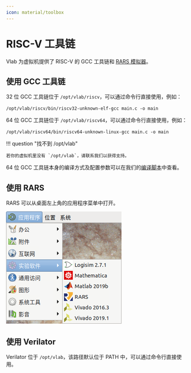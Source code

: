 ```yaml
---
icon: material/toolbox
---
```


# RISC-V 工具链

Vlab 为虚拟机提供了 RISC-V 的 GCC 工具链和 [RARS 模拟器][rars]。

  [rars]: https://github.com/TheThirdOne/rars

## 使用 GCC 工具链

32 位 GCC 工具链位于 `/opt/vlab/riscv`，可以通过命令行直接使用，例如：

```shell
/opt/vlab/riscv/bin/riscv32-unknown-elf-gcc main.c -o main
```

64 位 GCC 工具链位于 `/opt/vlab/riscv64`，可以通过命令行直接使用，例如：

```shell
/opt/vlab/riscv64/bin/riscv64-unknown-linux-gcc main.c -o main
```

!!! question "找不到 /opt/vlab"

    若你的虚拟机里没有 `/opt/vlab`，请联系我们以获得支持。

64 位 GCC 工具链本身的编译方式及配置参数可以在我们的[编译脚本](https://github.com/USTC-vlab/vlab-software/blob/master/riscv/build.sh)中查看。

## 使用 RARS

RARS 可以从桌面左上角的应用程序菜单中打开。

![Applications Menu](../images/apps-menu-rars.png)

## 使用 Verilator

Verilator 位于 `/opt/vlab`，该路径默认位于 PATH 中，可以通过命令行直接使用。
